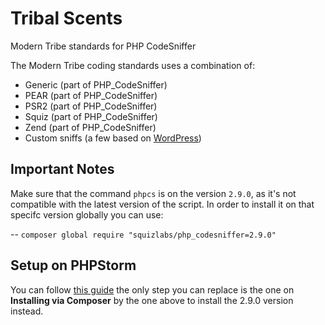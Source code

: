 Tribal Scents
==================

Modern Tribe standards for PHP CodeSniffer

The Modern Tribe coding standards uses a combination of:
* Generic (part of PHP_CodeSniffer)
* PEAR (part of PHP_CodeSniffer)
* PSR2 (part of PHP_CodeSniffer)
* Squiz (part of PHP_CodeSniffer)
* Zend (part of PHP_CodeSniffer)
* Custom sniffs (a few based on [WordPress](https://github.com/WordPress-Coding-Standards/WordPress-Coding-Standards))


## Important Notes

Make sure that the command `phpcs` is on the version `2.9.0`, as it's not compatible with the latest version of the script. In order to install it on that specifc version globally you can use: 

-- `composer global require "squizlabs/php_codesniffer=2.9.0"`

## Setup on PHPStorm

You can follow [this guide](https://confluence.jetbrains.com/display/PhpStorm/PHP+Code+Sniffer+in+PhpStorm#PHPCodeSnifferinPhpStorm-4.1.Obtainingcustomcodestyles) the only step you can replace is the one on **Installing via Composer** by the one above to install the 2.9.0 version instead.
